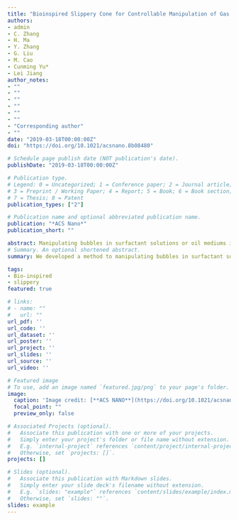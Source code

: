 ```yaml
---
title: "Bioinspired Slippery Cone for Controllable Manipulation of Gas Bubbles in Low-Surface-Tension Environment"
authors:
- admin
- C. Zhang
- H. Ma
- Y. Zhang
- G. Liu
- M. Cao
- Cunming Yu*
- Lei Jiang
author_notes:
- ""
- ""
- ""
- ""
- ""
- ""
- "Corresponding author"
- ""
date: "2019-03-18T00:00:00Z"
doi: "https://doi.org/10.1021/acsnano.8b08480"

# Schedule page publish date (NOT publication's date).
publishDate: "2019-03-18T00:00:00Z"

# Publication type.
# Legend: 0 = Uncategorized; 1 = Conference paper; 2 = Journal article;
# 3 = Preprint / Working Paper; 4 = Report; 5 = Book; 6 = Book section;
# 7 = Thesis; 8 = Patent
publication_types: ["2"]

# Publication name and optional abbreviated publication name.
publication: "*ACS Nano*"
publication_short: ""

abstract: Manipulating bubbles in surfactant solutions or oil mediums is of vital importance in daily life and industries concerned with cosmetics, food, fermentation, mineral flotation, etc. However, realizing controllable regulation of a bubble’s behavior is quite challenging in a low-surface-tension aqueous environment, which is mainly attributed to the strong affinity of liquid molecules to a solid surface to prevent the efficient interaction of gas bubbles with the solid surface. To address these issues, herein, we have taken inspiration from cactus spines and pitcher plants to develop a slippery copper cone (SCC), which can facilely manipulate gas bubble in surfactant solutions (as low as ∼29.9 mN/m, 20 °C), e.g., directional and continuous transportation of gas bubbles. This intriguing capability mainly originates from the cooperation of the conical morphology engendering a Laplace pressure and the slippery surface with low friction force but high affinity to bubbles. In addition, the SCC also shows an elegant capability of transporting gas bubbles in various organic solvents, such as formamide (57.4 mN/m, 20 °C), glycol (46.5 mN/m, 20 °C), dibutyl phthalate (37.0 mN/m, 20 °C), and dimethylformamide (35.8 mN/m, 20 °C). Furthermore, the prepared SCC also demonstrated distinguished feasibility in antibuoyancy bubble delivery, efficient collection of acidic CO2 microbubbles, and the underwater reaction of hydrogen and oxygen, endowing it with promising applications in various complex low-surface-tension environments.
# Summary. An optional shortened abstract.
summary: We developed a method to manipulating bubbles in surfactant solutions or oil mediums

tags:
- Bio-inspired
- slippery 
featured: true

# links:
# - name: ""
#   url: ""
url_pdf: ''
url_code: ''
url_dataset: ''
url_poster: ''
url_project: ''
url_slides: ''
url_source: ''
url_video: ''

# Featured image
# To use, add an image named `featured.jpg/png` to your page's folder. 
image:
  caption: 'Image credit: [**ACS NANO**](https://doi.org/10.1021/acsnano.8b08480)'
  focal_point: ""
  preview_only: false

# Associated Projects (optional).
#   Associate this publication with one or more of your projects.
#   Simply enter your project's folder or file name without extension.
#   E.g. `internal-project` references `content/project/internal-project/index.md`.
#   Otherwise, set `projects: []`.
projects: []

# Slides (optional).
#   Associate this publication with Markdown slides.
#   Simply enter your slide deck's filename without extension.
#   E.g. `slides: "example"` references `content/slides/example/index.md`.
#   Otherwise, set `slides: ""`.
slides: example
---
```



